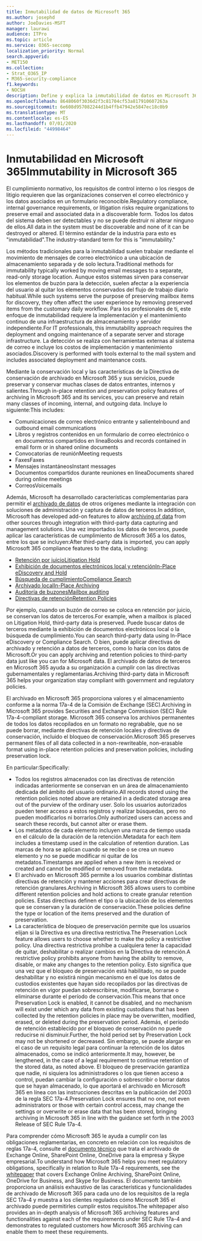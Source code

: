 ```yaml
---
title: Inmutabilidad de datos de Microsoft 365
ms.author: josephd
author: JoeDavies-MSFT
manager: laurawi
audience: ITPro
ms.topic: article
ms.service: O365-seccomp
localization_priority: Normal
search.appverid:
- MET150
ms.collection:
- Strat_O365_IP
- M365-security-compliance
f1.keywords:
- NOCSH
description: Define y explica la inmutabilidad de datos en Microsoft 365.
ms.openlocfilehash: 8648060f3036d2f3c81704cf53a817910607263a
ms.sourcegitcommit: 6e608d957082244d1b4ffb47942e5847ec18c0b9
ms.translationtype: MT
ms.contentlocale: es-ES
ms.lasthandoff: 07/01/2020
ms.locfileid: "44998464"
---
```

# <a name="immutability-in-microsoft-365"></a><span data-ttu-id="81f83-103">Inmutabilidad en Microsoft 365</span><span class="sxs-lookup"><span data-stu-id="81f83-103">Immutability in Microsoft 365</span></span>

<span data-ttu-id="81f83-104">El cumplimiento normativo, los requisitos de control interno o los riesgos de litigio requieren que las organizaciones conserven el correo electrónico y los datos asociados en un formulario reconocible.</span><span class="sxs-lookup"><span data-stu-id="81f83-104">Regulatory compliance, internal governance requirements, or litigation risks require organizations to preserve email and associated data in a discoverable form.</span></span> <span data-ttu-id="81f83-105">Todos los datos del sistema deben ser detectables y no se puede destruir ni alterar ninguno de ellos.</span><span class="sxs-lookup"><span data-stu-id="81f83-105">All data in the system must be discoverable and none of it can be destroyed or altered.</span></span> <span data-ttu-id="81f83-106">El término estándar de la industria para esto es "inmutabilidad".</span><span class="sxs-lookup"><span data-stu-id="81f83-106">The industry-standard term for this is "immutability."</span></span>

<span data-ttu-id="81f83-107">Los métodos tradicionales para la inmutabilidad suelen trabajar mediante el movimiento de mensajes de correo electrónico a una ubicación de almacenamiento separada y de solo lectura.</span><span class="sxs-lookup"><span data-stu-id="81f83-107">Traditional methods for immutability typically worked by moving email messages to a separate, read-only storage location.</span></span> <span data-ttu-id="81f83-108">Aunque estos sistemas sirven para conservar los elementos de buzón para la detección, suelen afectar a la experiencia del usuario al quitar los elementos conservados del flujo de trabajo diario habitual.</span><span class="sxs-lookup"><span data-stu-id="81f83-108">While such systems serve the purpose of preserving mailbox items for discovery, they often affect the user experience by removing preserved items from the customary daily workflow.</span></span> <span data-ttu-id="81f83-109">Para los profesionales de ti, este enfoque de inmutabilidad requiere la implementación y el mantenimiento continuo de una infraestructura de almacenamiento y servidor independiente.</span><span class="sxs-lookup"><span data-stu-id="81f83-109">For IT professionals, this immutability approach requires the deployment and ongoing maintenance of a separate server and storage infrastructure.</span></span> <span data-ttu-id="81f83-110">La detección se realiza con herramientas externas al sistema de correo e incluye los costos de implementación y mantenimiento asociados.</span><span class="sxs-lookup"><span data-stu-id="81f83-110">Discovery is performed with tools external to the mail system and includes associated deployment and maintenance costs.</span></span>

<span data-ttu-id="81f83-111">Mediante la conservación local y las características de la Directiva de conservación de archivado en Microsoft 365 y sus servicios, puede preservar y conservar muchas clases de datos entrantes, internos y salientes.</span><span class="sxs-lookup"><span data-stu-id="81f83-111">Through in-place retention and preservation policy features of archiving in Microsoft 365 and its services, you can preserve and retain many classes of incoming, internal, and outgoing data.</span></span> <span data-ttu-id="81f83-112">Incluye lo siguiente:</span><span class="sxs-lookup"><span data-stu-id="81f83-112">This includes:</span></span>

- <span data-ttu-id="81f83-113">Comunicaciones de correo electrónico entrante y saliente</span><span class="sxs-lookup"><span data-stu-id="81f83-113">Inbound and outbound email communications</span></span>
- <span data-ttu-id="81f83-114">Libros y registros contenidos en un formulario de correo electrónico o en documentos compartidos en línea</span><span class="sxs-lookup"><span data-stu-id="81f83-114">Books and records contained in email form or in shared online documents</span></span>
- <span data-ttu-id="81f83-115">Convocatorias de reunión</span><span class="sxs-lookup"><span data-stu-id="81f83-115">Meeting requests</span></span>
- <span data-ttu-id="81f83-116">Faxes</span><span class="sxs-lookup"><span data-stu-id="81f83-116">Faxes</span></span>
- <span data-ttu-id="81f83-117">Mensajes instantáneos</span><span class="sxs-lookup"><span data-stu-id="81f83-117">Instant messages</span></span>
- <span data-ttu-id="81f83-118">Documentos compartidos durante reuniones en línea</span><span class="sxs-lookup"><span data-stu-id="81f83-118">Documents shared during online meetings</span></span>
- <span data-ttu-id="81f83-119">Correos</span><span class="sxs-lookup"><span data-stu-id="81f83-119">Voicemails</span></span>

<span data-ttu-id="81f83-120">Además, Microsoft ha desarrollado características complementarias para permitir el [archivado de datos](https://support.office.com/article/Archiving-third-party-data-in-Office-365-0ce338d5-3666-4a18-86ab-c6910ff408cc) de otros orígenes mediante la integración con soluciones de administración y captura de datos de terceros.</span><span class="sxs-lookup"><span data-stu-id="81f83-120">In addition, Microsoft has developed add-on features to allow [archiving of data](https://support.office.com/article/Archiving-third-party-data-in-Office-365-0ce338d5-3666-4a18-86ab-c6910ff408cc) from other sources through integration with third-party data capturing and management solutions.</span></span> <span data-ttu-id="81f83-121">Una vez importados los datos de terceros, puede aplicar las características de cumplimiento de Microsoft 365 a los datos, entre los que se incluyen:</span><span class="sxs-lookup"><span data-stu-id="81f83-121">After third-party data is imported, you can apply Microsoft 365 compliance features to the data, including:</span></span>

- [<span data-ttu-id="81f83-122">Retención por juicio</span><span class="sxs-lookup"><span data-stu-id="81f83-122">Litigation Hold</span></span>](https://docs.microsoft.com/microsoft-365/compliance/create-a-litigation-hold)
- [<span data-ttu-id="81f83-123">Exhibición de documentos electrónicos local y retención</span><span class="sxs-lookup"><span data-stu-id="81f83-123">In-Place eDiscovery and Hold</span></span>](https://docs.microsoft.com/microsoft-365/compliance/manage-legal-investigations)
- [<span data-ttu-id="81f83-124">Búsqueda de cumplimiento</span><span class="sxs-lookup"><span data-stu-id="81f83-124">Compliance Search</span></span>](https://docs.microsoft.com/microsoft-365/compliance/search-for-content)
- [<span data-ttu-id="81f83-125">Archivado local</span><span class="sxs-lookup"><span data-stu-id="81f83-125">In-Place Archiving</span></span>](https://docs.microsoft.com/microsoft-365/compliance/enable-archive-mailboxes)
- [<span data-ttu-id="81f83-126">Auditoría de buzones</span><span class="sxs-lookup"><span data-stu-id="81f83-126">Mailbox auditing</span></span>](https://docs.microsoft.com/microsoft-365/compliance/enable-mailbox-auditing)
- [<span data-ttu-id="81f83-127">Directivas de retención</span><span class="sxs-lookup"><span data-stu-id="81f83-127">Retention Policies</span></span>](https://docs.microsoft.com/microsoft-365/compliance/retention-policies)

<span data-ttu-id="81f83-128">Por ejemplo, cuando un buzón de correo se coloca en retención por juicio, se conservan los datos de terceros.</span><span class="sxs-lookup"><span data-stu-id="81f83-128">For example, when a mailbox is placed on Litigation Hold, third-party data is preserved.</span></span> <span data-ttu-id="81f83-129">Puede buscar datos de terceros mediante la exhibición de documentos electrónicos local o la búsqueda de cumplimiento.</span><span class="sxs-lookup"><span data-stu-id="81f83-129">You can search third-party data using In-Place eDiscovery or Compliance Search.</span></span> <span data-ttu-id="81f83-130">O bien, puede aplicar directivas de archivado y retención a datos de terceros, como lo haría con los datos de Microsoft.</span><span class="sxs-lookup"><span data-stu-id="81f83-130">Or you can apply archiving and retention policies to third-party data just like you can for Microsoft data.</span></span> <span data-ttu-id="81f83-131">El archivado de datos de terceros en Microsoft 365 ayuda a su organización a cumplir con las directivas gubernamentales y reglamentarias.</span><span class="sxs-lookup"><span data-stu-id="81f83-131">Archiving third-party data in Microsoft 365 helps your organization stay compliant with government and regulatory policies.</span></span>

<span data-ttu-id="81f83-132">El archivado en Microsoft 365 proporciona valores y el almacenamiento conforme a la norma 17a-4 de la Comisión de Exchange (SEC).</span><span class="sxs-lookup"><span data-stu-id="81f83-132">Archiving in Microsoft 365 provides Securities and Exchange Commission (SEC) Rule 17a-4-compliant storage.</span></span> <span data-ttu-id="81f83-133">Microsoft 365 conserva los archivos permanentes de todos los datos recopilados en un formato no regrabable, que no se puede borrar, mediante directivas de retención locales y directivas de conservación, incluido el bloqueo de conservación.</span><span class="sxs-lookup"><span data-stu-id="81f83-133">Microsoft 365 preserves permanent files of all data collected in a non-rewriteable, non-erasable format using in-place retention policies and preservation policies, including preservation lock.</span></span>

<span data-ttu-id="81f83-134">En particular:</span><span class="sxs-lookup"><span data-stu-id="81f83-134">Specifically:</span></span>

- <span data-ttu-id="81f83-135">Todos los registros almacenados con las directivas de retención indicadas anteriormente se conservan en un área de almacenamiento dedicada del ámbito del usuario ordinario.</span><span class="sxs-lookup"><span data-stu-id="81f83-135">All records stored using the retention policies noted above are retained in a dedicated storage area out of the purview of the ordinary user.</span></span> <span data-ttu-id="81f83-136">Solo los usuarios autorizados pueden tener acceso a estos registros y realizar búsquedas, pero no pueden modificarlos ni borrarlos.</span><span class="sxs-lookup"><span data-stu-id="81f83-136">Only authorized users can access and search these records, but cannot alter or erase them.</span></span>
- <span data-ttu-id="81f83-137">Los metadatos de cada elemento incluyen una marca de tiempo usada en el cálculo de la duración de la retención.</span><span class="sxs-lookup"><span data-stu-id="81f83-137">Metadata for each item includes a timestamp used in the calculation of retention duration.</span></span> <span data-ttu-id="81f83-138">Las marcas de hora se aplican cuando se recibe o se crea un nuevo elemento y no se puede modificar ni quitar de los metadatos.</span><span class="sxs-lookup"><span data-stu-id="81f83-138">Timestamps are applied when a new item is received or created and cannot be modified or removed from the metadata.</span></span>
- <span data-ttu-id="81f83-139">El archivado en Microsoft 365 permite a los usuarios combinar distintas directivas de retención y mantener acciones para crear directivas de retención granulares.</span><span class="sxs-lookup"><span data-stu-id="81f83-139">Archiving in Microsoft 365 allows users to combine different retention policies and hold actions to create granular retention policies.</span></span> <span data-ttu-id="81f83-140">Estas directivas definen el tipo o la ubicación de los elementos que se conservan y la duración de conservación.</span><span class="sxs-lookup"><span data-stu-id="81f83-140">These policies define the type or location of the items preserved and the duration of preservation.</span></span>
- <span data-ttu-id="81f83-141">La característica de bloqueo de preservación permite que los usuarios elijan si la Directiva es una directiva restrictiva.</span><span class="sxs-lookup"><span data-stu-id="81f83-141">The Preservation Lock feature allows users to choose whether to make the policy a restrictive policy.</span></span> <span data-ttu-id="81f83-142">Una directiva restrictiva prohíbe a cualquiera tener la capacidad de quitar, deshabilitar o realizar cambios en la Directiva de retención.</span><span class="sxs-lookup"><span data-stu-id="81f83-142">A restrictive policy prohibits anyone from having the ability to remove, disable, or make any changes to the retention policy.</span></span> <span data-ttu-id="81f83-143">Esto significa que una vez que el bloqueo de preservación está habilitado, no se puede deshabilitar y no existirá ningún mecanismo en el que los datos de custodios existentes que hayan sido recopilados por las directivas de retención en vigor puedan sobrescribirse, modificarse, borrarse o eliminarse durante el período de conservación.</span><span class="sxs-lookup"><span data-stu-id="81f83-143">This means that once Preservation Lock is enabled, it cannot be disabled, and no mechanism will exist under which any data from existing custodians that has been collected by the retention policies in place may be overwritten, modified, erased, or deleted during the preservation period.</span></span> <span data-ttu-id="81f83-144">Además, el período de retención establecido por el bloqueo de conservación no puede reducirse ni disminuir.</span><span class="sxs-lookup"><span data-stu-id="81f83-144">Further, the hold period set by Preservation Lock may not be shortened or decreased.</span></span> <span data-ttu-id="81f83-145">Sin embargo, se puede alargar en el caso de un requisito legal para continuar la retención de los datos almacenados, como se indicó anteriormente.</span><span class="sxs-lookup"><span data-stu-id="81f83-145">It may, however, be lengthened, in the case of a legal requirement to continue retention of the stored data, as noted above.</span></span> <span data-ttu-id="81f83-146">El bloqueo de preservación garantiza que nadie, ni siquiera los administradores o los que tienen acceso a control, puedan cambiar la configuración o sobrescribir o borrar datos que se hayan almacenado, lo que aportará el archivado en Microsoft 365 en línea con las instrucciones descritas en la publicación del 2003 de la regla SEC 17a-4.</span><span class="sxs-lookup"><span data-stu-id="81f83-146">Preservation Lock ensures that no one, not even administrators or those with certain control access, may change the settings or overwrite or erase data that has been stored, bringing archiving in Microsoft 365 in line with the guidance set forth in the 2003 Release of SEC Rule 17a-4.</span></span>

<span data-ttu-id="81f83-147">Para comprender cómo Microsoft 365 le ayuda a cumplir con las obligaciones reglamentarias, en concreto en relación con los requisitos de reglas 17a-4, consulte el [documento técnico](https://www.microsoft.com/microsoft-365/blog/wp-content/uploads/2015/11/Microsoft-EOA-White-Paper.pdf) que trata el archivado de Exchange Online, SharePoint Online, OneDrive para la empresa y Skype empresarial.</span><span class="sxs-lookup"><span data-stu-id="81f83-147">To understand how Microsoft 365 helps you meet regulatory obligations, specifically in relation to Rule 17a-4 requirements, see the [whitepaper](https://www.microsoft.com/microsoft-365/blog/wp-content/uploads/2015/11/Microsoft-EOA-White-Paper.pdf) that covers Exchange Online Archiving, SharePoint Online, OneDrive for Business, and Skype for Business.</span></span> <span data-ttu-id="81f83-148">El documento también proporciona un análisis exhaustivo de las características y funcionalidades de archivado de Microsoft 365 para cada uno de los requisitos de la regla SEC 17a-4 y muestra a los clientes regulados cómo Microsoft 365 el archivado puede permitirles cumplir estos requisitos.</span><span class="sxs-lookup"><span data-stu-id="81f83-148">The whitepaper also provides an in-depth analysis of Microsoft 365 archiving features and functionalities against each of the requirements under SEC Rule 17a-4 and demonstrates to regulated customers how Microsoft 365 archiving can enable them to meet these requirements.</span></span>
